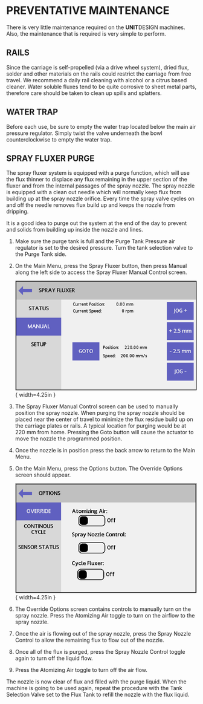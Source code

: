 
# PREVENTATIVE MAINTENANCE

There is very little maintenance required on the **UNIT**DESIGN machines. Also, the maintenance that is required is very simple to perform.

## RAILS

Since the carriage is self-propelled (via a drive wheel system), dried flux, solder and other materials on the rails could restrict the carriage from free travel. We recommend a daily rail cleaning with alcohol or a citrus based cleaner. Water soluble fluxes tend to be quite corrosive to sheet metal parts, therefore care should be taken to clean up spills and splatters.

## WATER TRAP

Before each use, be sure to empty the water trap located below the main air pressure regulator. Simply twist the valve underneath the bowl counterclockwise to empty the water trap.

## SPRAY FLUXER PURGE

The spray fluxer system is equipped with a purge function, which will use the flux thinner to displace any flux remaining in the upper section of the fluxer and from the internal passages of the spray nozzle. The spray nozzle is equipped with a clean out needle which will normally keep flux from building up at the spray nozzle orifice. Every time the spray valve cycles on and off the needle removes flux build up and keeps the nozzle from dripping.

It is a good idea to purge out the system at the end of the day to prevent and solids from building up inside the nozzle and lines.

1. Make sure the purge tank is full and the Purge Tank Pressure air regulator is set to the desired pressure. Turn the tank selection valve to the Purge Tank side.

1. On the Main Menu, press the Spray Fluxer button, then press Manual along the left side to access the Spray Fluxer Manual Control screen.

    ![Spray Fluxer Manual Control](./media/screen_sprayfluxer_manual.png){ width=4.25in }

1. The Spray Fluxer Manual Control screen can be used to manually position the spray nozzle. When purging the spray nozzle should be placed near the center of travel to minimize the flux residue build up on the carriage plates or rails. A typical location for purging would be at 220 mm from home. Pressing the Goto button will cause the actuator to move the nozzle the programmed position.

1. Once the nozzle is in position press the back arrow to return to the Main Menu.

1. On the Main Menu, press the Options button. The Override Options screen should appear.

    ![Override Options](./media/screen_options_override.png){ width=4.25in }
    
1. The Override Options screen contains controls to manually turn on the spray nozzle. Press the Atomizing Air toggle to turn on the airflow to the spray nozzle.

1. Once the air is flowing out of the spray nozzle, press the Spray Nozzle Control to allow the remaining flux to flow out of the nozzle.

1. Once all of the flux is purged, press the Spray Nozzle Control toggle again to turn off the liquid flow.

1. Press the Atomizing Air toggle to turn off the air flow.

The nozzle is now clear of flux and filled with the purge liquid. When the machine is going to be used again, repeat the procedure with the Tank Selection Valve set to the Flux Tank to refill the nozzle with the flux liquid.